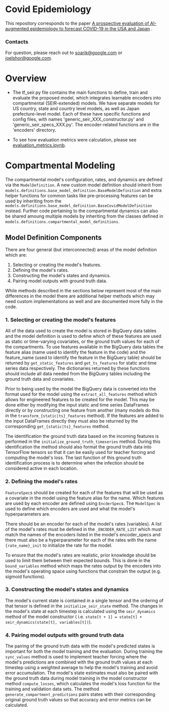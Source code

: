 # Covid Epidemiology

This repository corresponds to the
paper [A prospective evaluation of AI-augmented epidemiology to forecast COVID-19 in the USA and Japan](https://www.researchsquare.com/article/rs-312419/v1)
.

### Contacts

For question, please reach out to soarik@google.com or joelshor@google.com.

# Overview

* The tf_seir.py file contains the main functions to define, train and evaluate
  the proposed model, which integrates learnable encoders into compartmental
  (SEIR-extended) models. We have separate models for US country, state and
  country level models, as well as Japan prefecture-level model. Each of these
  have specific functions and config files, with names
  'generic_seir_XXX_constructor.py' and 'generic_seir_specs_XXX.py'. The
  encoder-related functions are in the 'encoders' directory.

* To see how evaluation metrics were calculation, please see [evaluation_metrics.ipynb](https://github.com/google-research/google-research/blob/master/covid_epidemiology/evaluation_metrics.ipynb).

# Compartmental Modeling

The compartmental model's configuration, rates, and dynamics are defined via the
`ModelDefinition`. A new custom model definition should inherit from
`models.definitions.base_model_definition.BaseModelDefinition` and extra helper
functions for common tasks like pre-processing features can be used by
inheriting from the
`models.definitions.base_model_definition.BaseCovidModelDefinition` instead.
Further code pertaining to the compartmental dynamics can also be shared amoung
multiple models by inheriting from the classes defined in
`models.definitions.compartmental_model_definitions`.

## Model Definition Components

There are four general (but interconnected) areas of the model definition which
are:

1. Selecting or creating the model's features.
2. Defining the model's rates.
3. Constructing the model's states and dynamics.
4. Pairing model outputs with ground truth data.

While methods described in the sections below represent most of the main
differences in the model there are additional helper methods which may need
custom implementations as well and are documented more fully in the code.

### 1. Selecting or creating the model's features

All of the data used to create the model is stored in BigQuery data tables and
the model definition is used to define which of these features are used as
static or time-varying covariates, or the ground truth values for each of the
compartments. To use features available in the BigQuery data tables the feature
alias (name used to identify the feature in the code) and the feature_name (used
to identify the feature in the BigQuery table) should be returned
by `get_static_features`
and `get_ts_features` for static and time series data respectively. The
dictionaries returned by these functions should include all data needed from the
BigQuery tables including the ground truth data and covariates.

Prior to being used by the model the BigQuery data is converted into the format
used for the model using the `extract_all_features` method which allows for
engineered features to be created for the model. This may be done either by
modifying the input static and time series DataFrames directly or by
constructing one feature from another (many models do this in the
`transform_{static|ts}_features` method). If the features are added to the input
DataFrames directly they must also be returned by the corresponding
`get_{static|ts}_features` method.

The identification the ground truth data based on the incoming features is
performed in the `initialize_ground_truth_timeseries` method. During this
identification the method should also format the ground truth data into
TensorFlow tensors so that it can be easily used for teacher forcing and
computing the model's loss. The last function of this ground truth
identification process is to determine when the infection should be considered
active in each location.

### 2. Defining the model's rates

`FeatureSpec`s should be created for each of the features that will be used as a
covariate in the model using the feature alias for the name. Which features are
used by each encoder are defined using `EncderSpec`s. The `ModelSpec` is used to
define which encoders are used and what the model's hyperparameters are.

There should be an encoder for each of the model's rates (variables). A list of
the model's rates must be defined in the `_ENCODER_RATE_LIST` which must match
the names of the encoders listed in the model's encoder_specs and there must
also be a hyperparameter for each of the rates with the name `{rate_name}_init`
to initialize the rate for the model.

To ensure that the model's rates are realistic, prior knowledge should be used
to limit them between their expected bounds. This is done in
the `bound_variables`
method which maps the rates output by the encoders into the model's operating
space using functions that constrain the output (e.g. sigmoid functions).

### 3. Constructing the model's states and dynamics

The model's current state is contained in a single tensor and the ordering of
that tensor is defined in the `initialize_seir_state` method. The changes in the
model's state at each timestep is calculated using the `seir_dynamics` method of
the model constructor (
i.e. `state[t + 1] = state[t] + seir_dynamics(state[t], variables[t])`).

### 4. Pairing model outputs with ground truth data

The pairing of the ground truth data with the model's predicted states is
important for both the model training and the evaluation. During training the
`sync_values` method is used to implement teacher forcing where the model's
predictions are combined with the ground truth values at each timestep using a
weighted average to help the model's training and avoid error accumulation. The
model's state estimates must also be paired with the ground truth data during
model training in the model constructor method `compute_losses`, which
calculates the model's loss function for the training and validation data sets.
The method `generate_compartment_predictions` pairs states with their
corresponding original ground truth values so that accuracy and error metrics
can be calculated.
